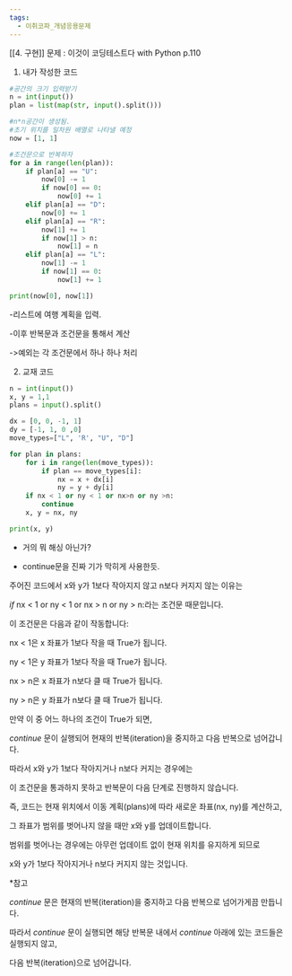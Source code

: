 ```yaml
---
tags:
  - 이취코파_개념응용문제
---
```

[[4. 구현]]
문제 : 이것이 코딩테스트다 with Python p.110

1. 내가 작성한 코드
    

```python
#공간의 크기 입력받기
n = int(input())
plan = list(map(str, input().split()))

#n*n공간이 생성됨.
#초기 위치를 일차원 배열로 나타낼 예정
now = [1, 1]

#조건문으로 반복하자
for a in range(len(plan)):
    if plan[a] == "U":
        now[0] -= 1
        if now[0] == 0:
            now[0] += 1
    elif plan[a] == "D":
        now[0] += 1
    elif plan[a] == "R":
        now[1] += 1
        if now[1] > n:
            now[1] = n
    elif plan[a] == "L":
        now[1] -= 1
        if now[1] == 0:
            now[1] += 1

print(now[0], now[1])
```

-리스트에 여행 계획을 입력.

-이후 반복문과 조건문을 통해서 계산

->예외는 각 조건문에서 하나 하나 처리

2. 교재 코드

```python
n = int(input())
x, y = 1,1
plans = input().split()

dx = [0, 0, -1, 1]
dy = [-1, 1, 0 ,0]
move_types=["L", 'R', "U", "D"]

for plan in plans:
    for i in range(len(move_types)):
        if plan == move_types[i]:
            nx = x + dx[i]
            ny = y + dy[i]
    if nx < 1 or ny < 1 or nx>n or ny >n:
        continue
    x, y = nx, ny

print(x, y)
```

- 거의 뭐 해싱 아닌가?
    
- continue문을 진짜 기가 막히게 사용한듯.
    

주어진 코드에서 x와 y가 1보다 작아지지 않고 n보다 커지지 않는 이유는

_if_ nx < 1 or ny < 1 or nx > n or ny > n:라는 조건문 때문입니다.

이 조건문은 다음과 같이 작동합니다:

nx < 1은 x 좌표가 1보다 작을 때 True가 됩니다.

ny < 1은 y 좌표가 1보다 작을 때 True가 됩니다.

nx > n은 x 좌표가 n보다 클 때 True가 됩니다.

ny > n은 y 좌표가 n보다 클 때 True가 됩니다.

만약 이 중 어느 하나의 조건이 True가 되면,

_continue_ 문이 실행되어 현재의 반복(iteration)을 중지하고 다음 반복으로 넘어갑니다.

따라서 x와 y가 1보다 작아지거나 n보다 커지는 경우에는

이 조건문을 통과하지 못하고 반복문이 다음 단계로 진행하지 않습니다.

즉, 코드는 현재 위치에서 이동 계획(plans)에 따라 새로운 좌표(nx, ny)를 계산하고,

그 좌표가 범위를 벗어나지 않을 때만 x와 y를 업데이트합니다.

범위를 벗어나는 경우에는 아무런 업데이트 없이 현재 위치를 유지하게 되므로

x와 y가 1보다 작아지거나 n보다 커지지 않는 것입니다.

*참고

_continue_ 문은 현재의 반복(iteration)을 중지하고 다음 반복으로 넘어가게끔 만듭니다.

따라서 _continue_ 문이 실행되면 해당 반복문 내에서 _continue_ 아래에 있는 코드들은 실행되지 않고,

다음 반복(iteration)으로 넘어갑니다.